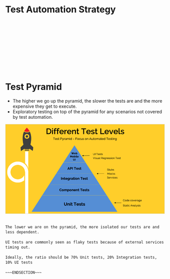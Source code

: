 <!SLIDE center>
<br><br><br><br><br><br><br><br><br>
# Test Automation Strategy

<br><br><br><br><br><br><br><br><br>

<!SLIDE>
# Test Pyramid

- The higher we go up the pyramid, the slower the tests are and the more expensive they get to execute.
- Exploratory testing on top of the pyramid for any scenarios not covered by test automation.

![](../../_images/itta-test-pyramid.png)

~~~SECTION:notes~~~

The lower we are on the pyramid, the more isolated our tests are and less dependent.

UI tests are commonly seen as flaky tests because of external services timing out.

Ideally, the ratio should be 70% Unit tests, 20% Integration tests, 10% UI tests

~~~ENDSECTION~~~